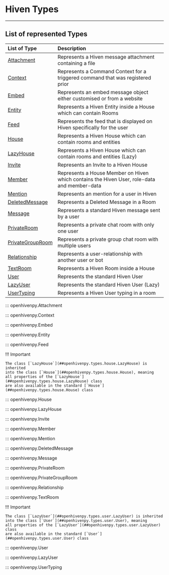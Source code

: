 # Hiven Types

---

## List of represented Types

| List of Type                                                               | Description                                                                                 |
| :------------------------------------------------------------------------- | :------------------------------------------------------------------------------------------ |
| [Attachment](#openhivenpy.types.attachment.Attachment)                    | Represents a Hiven message attachment containing a file                                     |
| [Context](#openhivenpy.types.context.Context)                             | Represents a Command Context for a triggered command that was registered prior              |
| [Embed](#openhivenpy.types.embed.Embed)                                   | Represents an embed message object either customised or from a website                      |
| [Entity](#openhivenpy.types.entity.Entity)                                | Represents a Hiven Entity inside a House which can contain Rooms                            |
| [Feed](#openhivenpy.types.feed.Feed)                                      | Represents the feed that is displayed on Hiven specifically for the user                    |
| [House](#openhivenpy.types.house.House)                                   | Represents a Hiven House which can contain rooms and entities                               |
| [LazyHouse](#openhivenpy.house.LazyHouse)                                 | Represents a Hiven House which can contain rooms and entities (Lazy)        
| [Invite](#openhivenpy.types.invite.Invite)                                | Represents an Invite to a Hiven House                                                       |
| [Member](#openhivenpy.types.member.Member)                                | Represents a House Member on Hiven which contains the Hiven User, role-data and member-data |
| [Mention](#openhivenpy.types.mention.Mention)                             | Represents an mention for a user in Hiven                                                   |
| [DeletedMessage](#openhivenpy.types.message.DeletedMessage)               | Represents a Deleted Message in a Room                                                      |
| [Message](#openhivenpy.types.message.Message)                             | Represents a standard Hiven message sent by a user                                          |
| [PrivateRoom](#openhivenpy.types.private_room.Privateroom)                 | Represents a private chat room with only one user                                           |
| [PrivateGroupRoom](#openhivenpy.types.private_room.PrivateGroupRoom)  | Represents a private group chat room with multiple users                                    |
| [Relationship](#openhivenpy.types.relationship.Relationship)              | Represents a user-relationship with another user or bot                                     |
| [TextRoom](#openhivenpy.types.textroom.TextRoom)                                  | Represents a Hiven Room inside a House                                                      |
| [User](#openhivenpy.types.user.User)                                      | Represents the standard Hiven User                                                          |
| [LazyUser](#openhivenpy.types.user.LazyUser)                              | Represents the standard Hiven User (Lazy)
| [UserTyping](#openhivenpy.types.usertyping.UserTyping)                    | Represents a Hiven User typing in a room                                                    |

::: openhivenpy.Attachment

::: openhivenpy.Context

::: openhivenpy.Embed

::: openhivenpy.Entity

::: openhivenpy.Feed

!!! Important

    The class [`LazyHouse`](##openhivenpy.types.house.LazyHouse) is inherited
    into the class [`House`](##openhivenpy.types.house.House), meaning
    all properties of the [`LazyHouse`](##openhivenpy.types.house.LazyHouse) class
    are also available in the standard [`House`](##openhivenpy.types.house.House) class

::: openhivenpy.House

::: openhivenpy.LazyHouse

::: openhivenpy.Invite

::: openhivenpy.Member

::: openhivenpy.Mention

::: openhivenpy.DeletedMessage

::: openhivenpy.Message

::: openhivenpy.PrivateRoom

::: openhivenpy.PrivateGroupRoom

::: openhivenpy.Relationship

::: openhivenpy.TextRoom

!!! Important

    The class [`LazyUser`](##openhivenpy.types.user.LazyUser) is inherited
    into the class [`User`](##openhivenpy.types.user.User), meaning
    all properties of the [`LazyUser`](##openhivenpy.types.user.LazyUser) class
    are also available in the standard [`User`](##openhivenpy.types.user.User) class

::: openhivenpy.User

::: openhivenpy.LazyUser

::: openhivenpy.UserTyping
